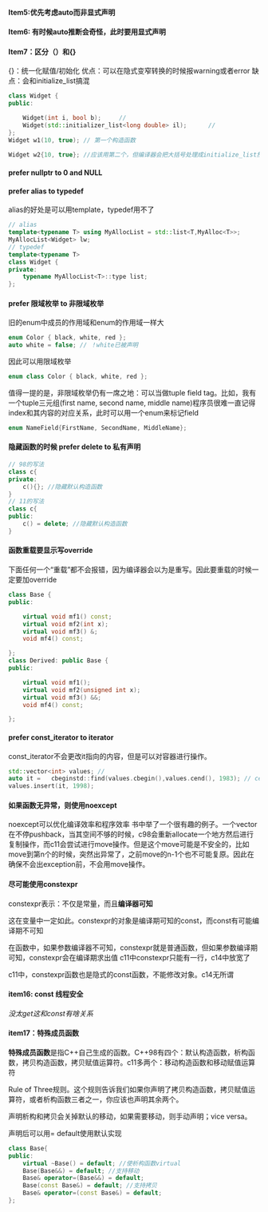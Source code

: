 ####  Item5:优先考虑auto而非显式声明
#### Item6: 有时候auto推断会奇怪，此时要用显式声明

#### Item7：区分（）和{}
{}：统一化赋值/初始化
优点：可以在隐式变窄转换的时候报warning或者error
缺点：会和initialize_list搞混
```c++
class Widget {
public:

    Widget(int i, bool b);     //
    Widget(std::initializer_list<long double> il);      //
};
Widget w1(10, true); // 第一个构造函数

Widget w2{10, true}; //应该用第二个，但编译器会把大括号处理成initialize_list然后调用第二个构造函数，10和true都会被转换
```

#### prefer nullptr to 0 and NULL

#### prefer alias to typedef
alias的好处是可以用template，typedef用不了
```c++
// alias
template<typename T> using MyAllocList = std::list<T,MyAlloc<T>>;
MyAllocList<Widget> lw;
// typedef
template<typename T>
class Widget {
private:
    typename MyAllocList<T>::type list;
};
```
#### prefer 限域枚举 to 非限域枚举
旧的enum中成员的作用域和enum的作用域一样大
```c++
enum Color { black, white, red }; 
auto white = false; // ！white已被声明
```
因此可以用限域枚举
```c++
enum class Color { black, white, red }; 
```
值得一提的是，非限域枚举仍有一席之地：可以当做tuple field tag。比如，我有一个tuple三元组(first name, second name, middle name)程序员很难一直记得index和其内容的对应关系，此时可以用一个enum来标记field
```c++
enum NameField{FirstName, SecondName, MiddleName};
```
#### 隐藏函数的时候 prefer delete to 私有声明
```c++
// 98的写法
class c{
private:
	c(){}; //隐藏默认构造函数
}
// 11的写法
class c{
public:
	c() = delete; //隐藏默认构造函数
}
```

#### 函数重载要显示写override
下面任何一个“重载”都不会报错，因为编译器会以为是重写。因此要重载的时候一定要加override
```c++
class Base {
public:

    virtual void mf1() const;
    virtual void mf2(int x);
    virtual void mf3() &;
    void mf4() const;

};
class Derived: public Base {
public:

    virtual void mf1();
    virtual void mf2(unsigned int x);
    virtual void mf3() &&;
    void mf4() const;

};
```
#### prefer const_iterator to iterator
const_iterator不会更改it指向的内容，但是可以对容器进行操作。
```cpp
std::vector<int> values; //  
auto it =   cbeginstd::find(values.cbegin(),values.cend(), 1983); // cend 
values.insert(it, 1998);
```

#### 如果函数无异常，则使用noexcept
noexcept可以优化编译效率和程序效率
书中举了一个很有趣的例子。一个vector在不停pushback，当其空间不够的时候，c98会重新allocate一个地方然后进行复制操作，而c11会尝试进行move操作。但是这个move可能是不安全的，比如move到第n个的时候，突然出异常了，之前move的n-1个也不可能复原。因此在确保不会出exception前，不会用move操作。

#### 尽可能使用constexpr
constexpr表示：不仅是常量，而且**编译器可知**

这在变量中一定如此。constexpr的对象是编译期可知的const，而const有可能编译期不可知

在函数中，如果参数编译器不可知，constexpr就是普通函数，但如果参数编译期可知，constexpr会在编译期求出值
c11中constexpr只能有一行，c14中放宽了

c11中，constexpr函数也是隐式的const函数，不能修改对象。c14无所谓


#### item16: const 线程安全
*没太get这和const有啥关系*

#### item17：特殊成员函数
**特殊成员函数**是指C++自己生成的函数。C++98有四个：默认构造函数，析构函数，拷贝构造函数，拷贝赋值运算符。c11多两个：移动构造函数和移动赋值运算符

Rule of Three规则。这个规则告诉我们如果你声明了拷贝构造函数，拷贝赋值运算符，或者析构函数三者之一，你应该也声明其余两个。

声明析构和拷贝会关掉默认的移动，如果需要移动，则手动声明；vice versa。

声明后可以用= default使用默认实现
```cpp
class Base{
public: 
	virtual ~Base() = default; //使析构函数virtual 
	Base(Base&&) = default; //支持移动 
	Base& operator=(Base&&) = default; 
	Base(const Base&) = default; //支持拷贝 
	Base& operator=(const Base&) = default; 
};
```
